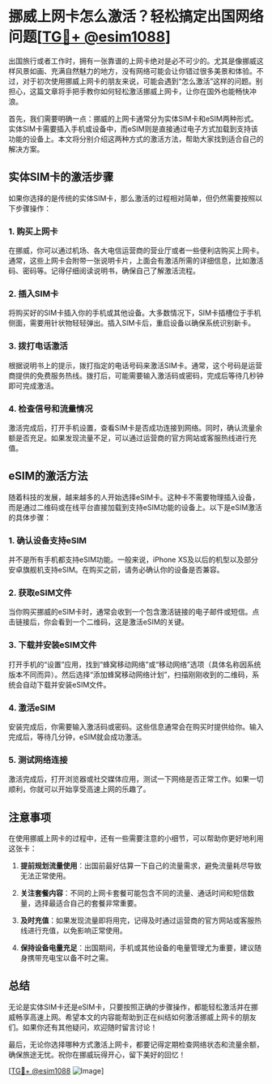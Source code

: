 # 挪威上网卡怎么激活？轻松搞定出国网络问题[[TG💪+ @esim1088](https://t.me/s/esim1088)]

出国旅行或者工作时，拥有一张靠谱的上网卡绝对是必不可少的。尤其是像挪威这样风景如画、充满自然魅力的地方，没有网络可能会让你错过很多美景和体验。不过，对于初次使用挪威上网卡的朋友来说，可能会遇到“怎么激活”这样的问题。别担心，这篇文章将手把手教你如何轻松激活挪威上网卡，让你在国外也能畅快冲浪。

首先，我们需要明确一点：挪威的上网卡通常分为实体SIM卡和eSIM两种形式。实体SIM卡需要插入手机或设备中，而eSIM则是直接通过电子方式加载到支持该功能的设备上。本文将分别介绍这两种方式的激活方法，帮助大家找到适合自己的解决方案。

## 实体SIM卡的激活步骤

如果你选择的是传统的实体SIM卡，那么激活的过程相对简单，但仍然需要按照以下步骤操作：

### 1. **购买上网卡**
在挪威，你可以通过机场、各大电信运营商的营业厅或者一些便利店购买上网卡。通常，这些上网卡会附带一张说明卡片，上面会有激活所需的详细信息，比如激活码、密码等。记得仔细阅读说明书，确保自己了解激活流程。

### 2. **插入SIM卡**
将购买好的SIM卡插入你的手机或其他设备。大多数情况下，SIM卡插槽位于手机侧面，需要用针状物轻轻弹出。插入SIM卡后，重启设备以确保系统识别新卡。

### 3. **拨打电话激活**
根据说明书上的提示，拨打指定的电话号码来激活SIM卡。通常，这个号码是运营商提供的免费服务热线。拨打后，可能需要输入激活码或密码，完成后等待几秒钟即可完成激活。

### 4. **检查信号和流量情况**
激活完成后，打开手机设置，查看SIM卡是否成功连接到网络。同时，确认流量余额是否充足。如果发现流量不足，可以通过运营商的官方网站或客服热线进行充值。

## eSIM的激活方法

随着科技的发展，越来越多的人开始选择eSIM卡。这种卡不需要物理插入设备，而是通过二维码或在线平台直接加载到支持eSIM功能的设备上。以下是eSIM激活的具体步骤：

### 1. **确认设备支持eSIM**
并不是所有手机都支持eSIM功能。一般来说，iPhone XS及以后的机型以及部分安卓旗舰机支持eSIM。在购买之前，请务必确认你的设备是否兼容。

### 2. **获取eSIM文件**
当你购买挪威的eSIM卡时，通常会收到一个包含激活链接的电子邮件或短信。点击链接后，你会看到一个二维码，这是激活eSIM的关键。

### 3. **下载并安装eSIM文件**
打开手机的“设置”应用，找到“蜂窝移动网络”或“移动网络”选项（具体名称因系统版本不同而异）。然后选择“添加蜂窝移动网络计划”，扫描刚刚收到的二维码，系统会自动下载并安装eSIM文件。

### 4. **激活eSIM**
安装完成后，你需要输入激活码或密码。这些信息通常会在购买时提供给你。输入完成后，等待几分钟，eSIM就会成功激活。

### 5. **测试网络连接**
激活完成后，打开浏览器或社交媒体应用，测试一下网络是否正常工作。如果一切顺利，你就可以开始享受高速上网的乐趣了。

## 注意事项

在使用挪威上网卡的过程中，还有一些需要注意的小细节，可以帮助你更好地利用这张卡：

1. **提前规划流量使用**：出国前最好估算一下自己的流量需求，避免流量耗尽导致无法正常使用。
   
2. **关注套餐内容**：不同的上网卡套餐可能包含不同的流量、通话时间和短信数量，选择最适合自己的套餐非常重要。

3. **及时充值**：如果发现流量即将用完，记得及时通过运营商的官方网站或客服热线进行充值，以免影响正常使用。

4. **保持设备电量充足**：出国期间，手机或其他设备的电量管理尤为重要，建议随身携带充电宝以备不时之需。

## 总结

无论是实体SIM卡还是eSIM卡，只要按照正确的步骤操作，都能轻松激活并在挪威畅享高速上网。希望本文的内容能帮助到正在纠结如何激活挪威上网卡的朋友们。如果你还有其他疑问，欢迎随时留言讨论！

最后，无论你选择哪种方式激活上网卡，都要记得定期检查网络状态和流量余额，确保旅途无忧。祝你在挪威玩得开心，留下美好的回忆！

[[TG💪+ @esim1088](https://t.me/s/esim1088) ![Image](https://i.postimg.cc/4NQfJmqS/Snipaste-2025-05-13-00-14-12.png)]